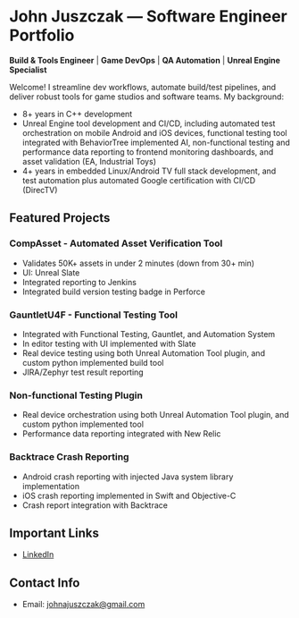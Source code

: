 # John Juszczak — Software Engineer Portfolio

**Build & Tools Engineer** | **Game DevOps** | **QA Automation** | **Unreal Engine Specialist**

Welcome! I streamline dev workflows, automate build/test pipelines, and deliver robust tools for game studios and software teams. My background:  
- 8+ years in C++ development
- Unreal Engine tool development and CI/CD, including automated test orchestration on mobile Android and iOS devices, functional testing tool integrated with BehaviorTree implemented AI, non-functional testing and performance data reporting to frontend monitoring dashboards, and asset validation (EA, Industrial Toys)
- 4+ years in embedded Linux/Android TV full stack development, and test automation plus automated Google certification with CI/CD (DirecTV)

## Featured Projects

### CompAsset - Automated Asset Verification Tool
- Validates 50K+ assets in under 2 minutes (down from 30+ min)
- UI: Unreal Slate
- Integrated reporting to Jenkins
- Integrated build version testing badge in Perforce

### GauntletU4F - Functional Testing Tool
- Integrated with Functional Testing, Gauntlet, and Automation System
- In editor testing with UI implemented with Slate
- Real device testing using both Unreal Automation Tool plugin, and custom python implemented build tool
- JIRA/Zephyr test result reporting

### Non-functional Testing Plugin
- Real device orchestration using both Unreal Automation Tool plugin, and custom python implemented tool
- Performance data reporting integrated with New Relic

### Backtrace Crash Reporting
- Android crash reporting with injected Java system library implementation
- iOS crash reporting implemented in Swift and Objective-C
- Crash report integration with Backtrace

## Important Links
- [LinkedIn](https://www.linkedin.com/in/john-juszczak-434408ab/)

## Contact Info
- Email: johnajuszczak@gmail.com
